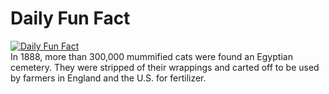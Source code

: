 # Daily Fun Fact
[![Daily Fun Fact](https://github.com/huy2x/daily-fun-facts/actions/workflows/daily-fun-facts.yml/badge.svg)](https://github.com/huy2x/daily-fun-facts/actions/workflows/daily-fun-facts.yml)<br/>
In 1888, more than 300,000 mummified cats were found an Egyptian cemetery. They were stripped of their wrappings and carted off to be used by farmers in England and the U.S. for fertilizer.
